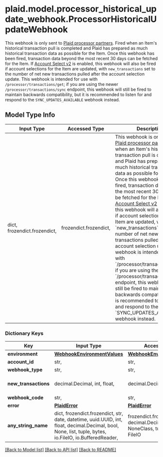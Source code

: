 # plaid.model.processor_historical_update_webhook.ProcessorHistoricalUpdateWebhook

This webhook is only sent to [Plaid processor partners](https://plaid.com/docs/auth/partnerships/).  Fired when an Item's historical transaction pull is completed and Plaid has prepared as much historical transaction data as possible for the Item. Once this webhook has been fired, transaction data beyond the most recent 30 days can be fetched for the Item. If [Account Select v2](https://plaid.com/docs/link/customization/#account-select) is enabled, this webhook will also be fired if account selections for the Item are updated, with `new_transactions` set to the number of net new transactions pulled after the account selection update.  This webhook is intended for use with `/processor/transactions/get`; if you are using the newer `/processor/transactions/sync` endpoint, this webhook will still be fired to maintain backwards compatibility, but it is recommended to listen for and respond to the `SYNC_UPDATES_AVAILABLE` webhook instead.

## Model Type Info
Input Type | Accessed Type | Description | Notes
------------ | ------------- | ------------- | -------------
dict, frozendict.frozendict,  | frozendict.frozendict,  | This webhook is only sent to [Plaid processor partners](https://plaid.com/docs/auth/partnerships/).  Fired when an Item&#x27;s historical transaction pull is completed and Plaid has prepared as much historical transaction data as possible for the Item. Once this webhook has been fired, transaction data beyond the most recent 30 days can be fetched for the Item. If [Account Select v2](https://plaid.com/docs/link/customization/#account-select) is enabled, this webhook will also be fired if account selections for the Item are updated, with &#x60;new_transactions&#x60; set to the number of net new transactions pulled after the account selection update.  This webhook is intended for use with &#x60;/processor/transactions/get&#x60;; if you are using the newer &#x60;/processor/transactions/sync&#x60; endpoint, this webhook will still be fired to maintain backwards compatibility, but it is recommended to listen for and respond to the &#x60;SYNC_UPDATES_AVAILABLE&#x60; webhook instead. | 

### Dictionary Keys
Key | Input Type | Accessed Type | Description | Notes
------------ | ------------- | ------------- | ------------- | -------------
**environment** | [**WebhookEnvironmentValues**](WebhookEnvironmentValues.md) | [**WebhookEnvironmentValues**](WebhookEnvironmentValues.md) |  | 
**account_id** | str,  | str,  | The ID of the account. | 
**webhook_type** | str,  | str,  | &#x60;TRANSACTIONS&#x60; | 
**new_transactions** | decimal.Decimal, int, float,  | decimal.Decimal,  | The number of new, unfetched transactions available | 
**webhook_code** | str,  | str,  | &#x60;HISTORICAL_UPDATE&#x60; | 
**error** | [**PlaidError**](PlaidError.md) | [**PlaidError**](PlaidError.md) |  | [optional] 
**any_string_name** | dict, frozendict.frozendict, str, date, datetime, uuid.UUID, int, float, decimal.Decimal, bool, None, list, tuple, bytes, io.FileIO, io.BufferedReader,  | frozendict.frozendict, str, decimal.Decimal, BoolClass, NoneClass, tuple, bytes, FileIO | any string name can be used but the value must be the correct type | [optional]

[[Back to Model list]](../../README.md#documentation-for-models) [[Back to API list]](../../README.md#documentation-for-api-endpoints) [[Back to README]](../../README.md)

